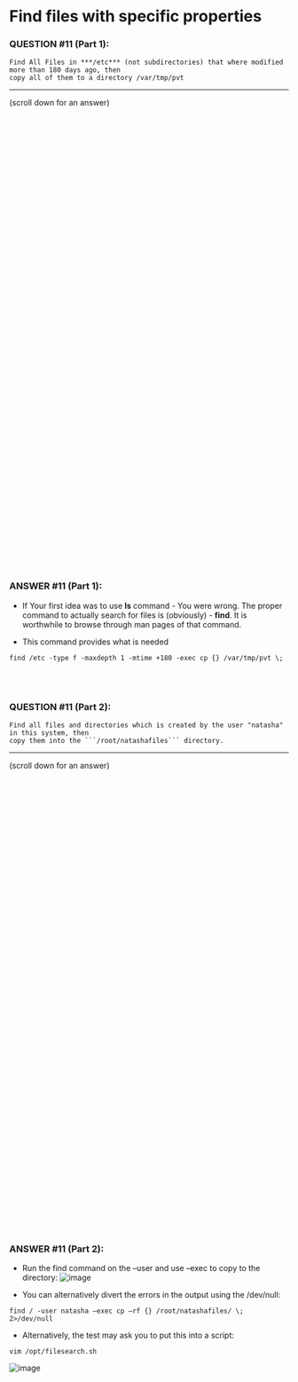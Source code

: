 #  Find files with specific properties

### QUESTION #11 (Part 1):
```
Find All Files in ***/etc*** (not subdirectories) that where modified more than 180 days ago, then
copy all of them to a directory /var/tmp/pvt
```

***
(scroll down for an answer)

<br/><br/><br/><br/><br/><br/><br/><br/><br/><br/><br/><br/><br/><br/><br/><br/><br/><br/><br/><br/><br/><br/><br/><br/>
<br/><br/><br/><br/><br/><br/><br/><br/><br/><br/><br/><br/><br/><br/><br/><br/><br/><br/><br/><br/><br/><br/><br/><br/>

### ANSWER #11 (Part 1):

* If Your first idea was to use **ls** command - You were wrong. The proper command to actually search for files is (obviously) - **find**.
It is worthwhile to browse through man pages of that command.

* This command provides what is needed
```
find /etc -type f -maxdepth 1 -mtime +180 -exec cp {} /var/tmp/pvt \;
```
<br/><br/>
### QUESTION #11 (Part 2): 

```
Find all files and directories which is created by the user "natasha" in this system, then
copy them into the ```/root/natashafiles``` directory.
```

***
(scroll down for an answer)

<br/><br/><br/><br/><br/><br/><br/><br/><br/><br/><br/><br/><br/><br/><br/><br/><br/><br/><br/><br/><br/><br/><br/><br/>
<br/><br/><br/><br/><br/><br/><br/><br/><br/><br/><br/><br/><br/><br/><br/><br/><br/><br/><br/><br/><br/><br/><br/><br/>

### ANSWER #11 (Part 2):

* Run the find command on the –user and use –exec to copy to the directory:
![image](https://github.com/RedHatRanger/rhcsa9vagrant/assets/90477448/c88333a5-b9f8-414c-860b-231bfa39c283)

* You can alternatively divert the errors in the output using the /dev/null: 
```
find / -user natasha –exec cp –rf {} /root/natashafiles/ \; 2>/dev/null
```

* Alternatively, the test may ask you to put this into a script:
```
vim /opt/filesearch.sh
``` 
![image](https://github.com/RedHatRanger/rhcsa9vagrant/assets/90477448/a9be0bb8-dc84-47f4-b99d-8c89b366ff49)

